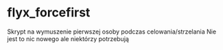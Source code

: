 # flyx_forcefirst
Skrypt na wymuszenie pierwszej osoby podczas celowania/strzelania
Nie jest to nic nowego ale niektórzy potrzebują